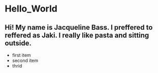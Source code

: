 # Hello_World

Hi! My name is Jacqueline Bass. I preffered to reffered as Jaki. I really like pasta and sitting outside. 
---
- first item
- second item
- thrid
